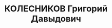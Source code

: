 ---
title: КОЛЕСНИКОВ Григорий Давыдович
description: "1900 г.р., м.р.: г.Бобруск., еврей, образование: высшее\n Начальник\
  \ планового отдела Зап.-Сиб. краевого управления местной промышленности\n прож.:\
  \ г. Новосибирск\n арестован 26.04.1937\n Обвинение: в причастности к к.р. организации,\
  \ ст. 58-7,8,11 УК РСФСР.\n Приговор: Военной коллегией Верх. суда СССР, 13.06.1938\
  \ — ВМН\n Расстрелян 13.06.1938\n Реабилитация: 08.10.1957"
---